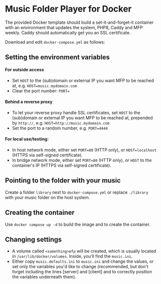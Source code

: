 # Music Folder Player for Docker
The provided Docker template should build a set-it-and-forget-it container with an environment that updates the system, PHP8, Caddy and MFP weekly. Caddy should automatically get you an SSL certificate.

Download and edit `docker-compose.yml` as follows:

## Setting the environment variables
#### For outside access
- Set `HOST` to the (sub)domain or external IP you want MFP to be reached at, e.g. `HOST=music.mydomain.com`
- Clear the port number: `PORT=`

#### Behind a reverse proxy
- To let your reverse proxy handle SSL certificates, set `HOST` to the (sub)domain or external IP you want MFP to be reached at, prepended by `http://`, e.g. `HOST=http://music.mydomain.com`
- Set the port to a random number, e.g. `PORT=4444`

#### For local use/testing:
- In host network mode, either set `PORT=80` (HTTP only), or `HOST=localhost` (HTTPS via self-signed certificate).
- In bridge network mode, either set `PORT=80` (HTTP only), or `HOST` to the container's IP (HTTPS via self-signed certificate).

## Pointing to the folder with your music
Create a folder `library` next to `docker-compose.yml` or replace `./library` with your music folder on the host system.

## Creating the container
Use `docker compose up -d` to build the image and to create the container.

## Changing settings
- A volume called `<something>mfp` will be created, which is usually located in `/var/lib/docker/volumes`. Inside, you'll find the `music.ini`.
- Either copy `music.defaults.ini` to `music.ini` and change the values, or set only the variables you'd like to change (recommended, but don't forget including the lines [server] and [client] and to correctly position the variables underneath them).